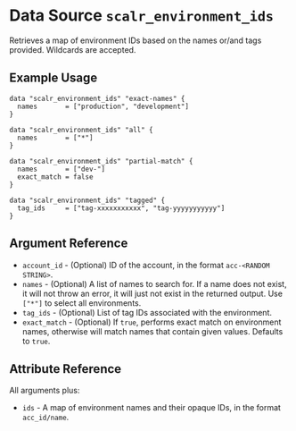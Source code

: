 
# Data Source `scalr_environment_ids` 

Retrieves a map of environment IDs based on the names or/and tags provided. Wildcards are accepted.

## Example Usage

```hcl
data "scalr_environment_ids" "exact-names" {
  names       = ["production", "development"]
}

data "scalr_environment_ids" "all" {
  names       = ["*"]
}

data "scalr_environment_ids" "partial-match" {
  names       = ["dev-"]
  exact_match = false
}

data "scalr_environment_ids" "tagged" {
  tag_ids     = ["tag-xxxxxxxxxxx", "tag-yyyyyyyyyyy"]
}
```

## Argument Reference

* `account_id` - (Optional) ID of the account, in the format `acc-<RANDOM STRING>`.
* `names` - (Optional) A list of names to search for. If a name does not exist, it will not throw an error, it will just not exist in the returned output. Use `["*"]` to select all environments.
* `tag_ids` - (Optional) List of tag IDs associated with the environment.
* `exact_match` - (Optional) If `true`, performs exact match on environment names, otherwise will match names that contain given values. Defaults to `true`.

## Attribute Reference

All arguments plus:

* `ids` - A map of environment names and their opaque IDs, in the format `acc_id/name`.
